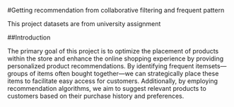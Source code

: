 #Getting recommendation from collaborative filtering and frequent pattern

This project datasets are from university assignment

##Introduction

The primary goal of this project is to optimize the placement of products within the store and
enhance the online shopping experience by providing personalized product recommendations. By
identifying frequent itemsets—groups of items often bought together—we can strategically place
these items to facilitate easy access for customers. Additionally, by employing recommendation
algorithms, we aim to suggest relevant products to customers based on their purchase history and
preferences.

